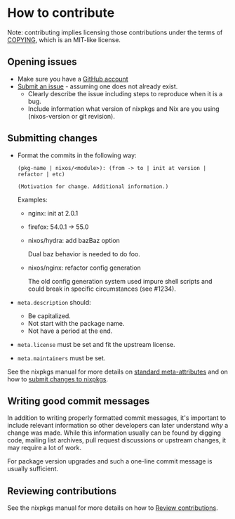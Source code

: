 # How to contribute

Note: contributing implies licensing those contributions
under the terms of [COPYING](../COPYING), which is an MIT-like license.

## Opening issues

* Make sure you have a [GitHub account](https://github.com/signup/free)
* [Submit an issue](https://github.com/NixOS/nixpkgs/issues) - assuming one does not already exist.
  * Clearly describe the issue including steps to reproduce when it is a bug.
  * Include information what version of nixpkgs and Nix are you using (nixos-version or git revision).

## Submitting changes

* Format the commits in the following way:

  ```
  (pkg-name | nixos/<module>): (from -> to | init at version | refactor | etc)
  
  (Motivation for change. Additional information.)
  ```

  Examples:

  * nginx: init at 2.0.1
  * firefox: 54.0.1 -> 55.0
  * nixos/hydra: add bazBaz option
  
    Dual baz behavior is needed to do foo.
  * nixos/nginx: refactor config generation
    
    The old config generation system used impure shell scripts and could break in specific circumstances (see #1234).

* `meta.description` should:
  * Be capitalized.
  * Not start with the package name.
  * Not have a period at the end.
* `meta.license` must be set and fit the upstream license.
* `meta.maintainers` must be set.

See the nixpkgs manual for more details on [standard meta-attributes](https://nixos.org/nixpkgs/manual/#sec-standard-meta-attributes) and on how to [submit changes to nixpkgs](https://nixos.org/nixpkgs/manual/#chap-submitting-changes).

## Writing good commit messages

In addition to writing properly formatted commit messages, it's important to include relevant information so other developers can later understand *why* a change was made. While this information usually can be found by digging code, mailing list archives, pull request discussions or upstream changes, it may require a lot of work.

For package version upgrades and such a one-line commit message is usually sufficient.

## Reviewing contributions

See the nixpkgs manual for more details on how to [Review contributions](https://nixos.org/nixpkgs/manual/#sec-reviewing-contributions).
